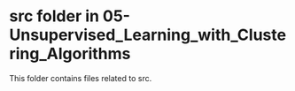 # src folder in 05-Unsupervised_Learning_with_Clustering_Algorithms
This folder contains files related to src.
